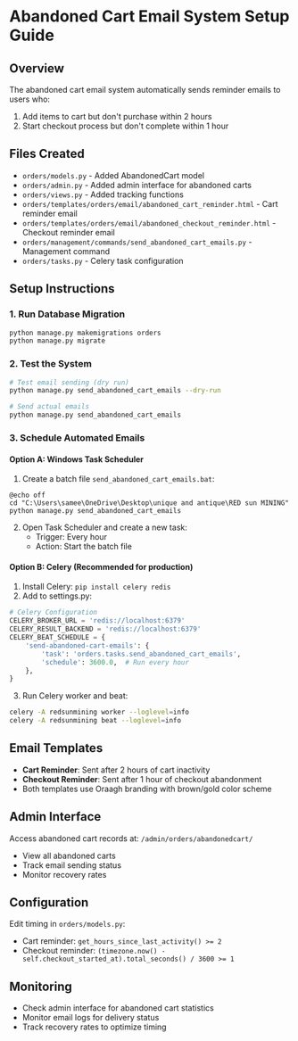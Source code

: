 # Abandoned Cart Email System Setup Guide

## Overview
The abandoned cart email system automatically sends reminder emails to users who:
1. Add items to cart but don't purchase within 2 hours
2. Start checkout process but don't complete within 1 hour

## Files Created
- `orders/models.py` - Added AbandonedCart model
- `orders/admin.py` - Added admin interface for abandoned carts
- `orders/views.py` - Added tracking functions
- `orders/templates/orders/email/abandoned_cart_reminder.html` - Cart reminder email
- `orders/templates/orders/email/abandoned_checkout_reminder.html` - Checkout reminder email
- `orders/management/commands/send_abandoned_cart_emails.py` - Management command
- `orders/tasks.py` - Celery task configuration

## Setup Instructions

### 1. Run Database Migration
```bash
python manage.py makemigrations orders
python manage.py migrate
```

### 2. Test the System
```bash
# Test email sending (dry run)
python manage.py send_abandoned_cart_emails --dry-run

# Send actual emails
python manage.py send_abandoned_cart_emails
```

### 3. Schedule Automated Emails

#### Option A: Windows Task Scheduler
1. Create a batch file `send_abandoned_cart_emails.bat`:
```batch
@echo off
cd "C:\Users\samee\OneDrive\Desktop\unique and antique\RED sun MINING"
python manage.py send_abandoned_cart_emails
```

2. Open Task Scheduler and create a new task:
   - Trigger: Every hour
   - Action: Start the batch file

#### Option B: Celery (Recommended for production)
1. Install Celery: `pip install celery redis`
2. Add to settings.py:
```python
# Celery Configuration
CELERY_BROKER_URL = 'redis://localhost:6379'
CELERY_RESULT_BACKEND = 'redis://localhost:6379'
CELERY_BEAT_SCHEDULE = {
    'send-abandoned-cart-emails': {
        'task': 'orders.tasks.send_abandoned_cart_emails',
        'schedule': 3600.0,  # Run every hour
    },
}
```

3. Run Celery worker and beat:
```bash
celery -A redsunmining worker --loglevel=info
celery -A redsunmining beat --loglevel=info
```

## Email Templates
- **Cart Reminder**: Sent after 2 hours of cart inactivity
- **Checkout Reminder**: Sent after 1 hour of checkout abandonment
- Both templates use Oraagh branding with brown/gold color scheme

## Admin Interface
Access abandoned cart records at: `/admin/orders/abandonedcart/`
- View all abandoned carts
- Track email sending status
- Monitor recovery rates

## Configuration
Edit timing in `orders/models.py`:
- Cart reminder: `get_hours_since_last_activity() >= 2`
- Checkout reminder: `(timezone.now() - self.checkout_started_at).total_seconds() / 3600 >= 1`

## Monitoring
- Check admin interface for abandoned cart statistics
- Monitor email logs for delivery status
- Track recovery rates to optimize timing

